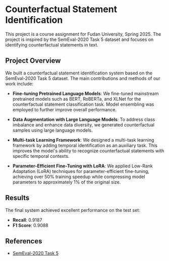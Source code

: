 # Counterfactual Statement Identification

This project is a course assignment for Fudan University, Spring 2025. The project is inspired by the SemEval-2020 Task 5 dataset and focuses on identifying counterfactual statements in text.

## Project Overview

We built a counterfactual statement identification system based on the SemEval-2020 Task 5 dataset. The main contributions and methods of our work include:

- **Fine-tuning Pretrained Language Models**: We fine-tuned mainstream pretrained models such as BERT, RoBERTa, and XLNet for the counterfactual statement classification task. Model ensembling was employed to further improve overall performance.  

- **Data Augmentation with Large Language Models**: To address class imbalance and enhance data diversity, we generated counterfactual samples using large language models.  

- **Multi-task Learning Framework**: We designed a multi-task learning framework by adding temporal identification as an auxiliary task. This improves the model's ability to recognize counterfactual statements with specific temporal contexts.  

- **Parameter-Efficient Fine-Tuning with LoRA**: We applied Low-Rank Adaptation (LoRA) techniques for parameter-efficient fine-tuning, achieving over 50% training speedup while compressing model parameters to approximately 1% of the original size.  

## Results

The final system achieved excellent performance on the test set:  

- **Recall**: 0.9187  
- **F1 Score**: 0.9088  

## References

- [SemEval-2020 Task 5]([https://semeval.github.io/2020/task5/](https://aclanthology.org/2020.semeval-1.40.pdf))
